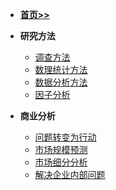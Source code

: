 
- [__首页>>__](/README.md)

- **研究方法**

    - [调查方法](/商业分析/1、调查方法.md)
    - [数理统计方法](/商业分析/2、数理统计方法.md)
    - [数据分析方法](/商业分析/3、数据分析方法.md)
    - [因子分析](/商业分析/4、因子分析.md)
    
    <!-- - [潜在变数的构造分析](/商业分析/5、潜在变数的构造分析.md)
    - [python机械学习实例](/商业分析/6、机械学习.md)
    - [神经网络实例](/商业分析/7、神经网络相关.md)
    - [主题分析实例](/商业分析/8、主题分析.md) -->


- **商业分析**
    - [问题转变为行动](/商业分析/a、问题转变为行动.md)
    - [市场规模预测](/商业分析/b、市场规模预测.md)
    - [市场细分分析](/商业分析/c、市场细分分析.md)
    - [解决企业内部问题](/商业分析/d、解决企业内部问题.md)

    <!-- - [市场反应分析](/商业分析/e、市场反应分析.md)
    - [市场发现和知覚マップ](/商业分析/f、市场发现和感知谱.md)
    - [产品开发分析](/商业分析/g、产品开发分析.md)
    - [新产品普及](/商业分析/h、新产品普及.md)
    - [顾客管理](/商品分析/i.顾客管理.md)
     -->